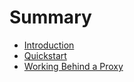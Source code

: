 # Summary

- [Introduction](./intro.md)
- [Quickstart](./quickstart.md)
- [Working Behind a Proxy](proxy.md)

<!-- - [Introduction](Introduction.md)
- [FAQ](FAQ.md)
- [Authorization token](Authorization-Token.md)
- [Sending messages](Sending-Messages.md)
- [Sending files](Sending-Files.md)
- [Migration guide => v14](Migration-Guide-to-Version-14.x.md)
- [Getting updates](Getting-Updates.md)
- [Example 'hello' bot](Example-Hello-Bot.md)
- [Deploying your bot](Deploying-Your-Bot.md)
- [Examples from test cases](Examples-from-Test-Cases.md)
- [Integration tests](Integration-Tests.md)
- [Login widget](Login-Widget.md) -->
